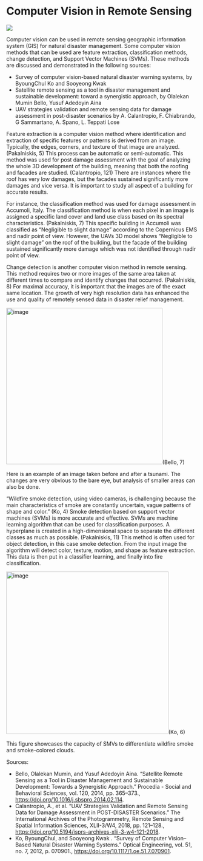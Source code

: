 # Computer Vision in Remote Sensing

![](https://media.giphy.com/media/Ju7l5y9osyymQ/giphy.gif)

Computer vision can be used in remote sensing geographic information system (GIS) for natural disaster management. Some computer vision methods that can be used are feature extraction, classification methods, change detection, and Support Vector Machines (SVMs). 
These methods are discussed and demonstrated in the following sources:
-	Survey of computer vision-based natural disaster warning systems, by ByoungChul Ko and Sooyeong Kwak 
-	Satellite remote sensing as a tool in disaster management and sustainable development: toward a synergistic approach, by Olalekan Mumin Bello, Yusuf Adedoyin Aina
-	UAV strategies validation and remote sensing data for damage assessment in post-disaster scenarios by A. Calantropio, F. Chiabrando, G Sammartano, A. Spano, L. Teppati Lose

Feature extraction is a computer vision method where identification and extraction of specific features or patterns is derived from an image. Typically, the edges, corners, and texture of that image are analyzed. (Pakalniskis, 5) This process can be automatic or semi-automatic. This method was used for post damage assessment with the goal of analyzing the whole 3D development of the building, meaning that both the roofing and facades are studied. (Calantropio, 121) There are instances where the roof has very low damages, but the facades sustained significantly more damages and vice versa. It is important to study all aspect of a building for accurate results. 

For instance, the classification method was used for damage assessment in Accumoli, Italy. The classification method is when each pixel in an image is assigned a specific land cover and land use class based on its spectral characteristics. (Pakalniskis, 7) This specific building in Accumoli was classified as “Negligible to slight damage” according to the Copernicus EMS and nadir point of view. However, the UAVs 3D model shows “Negligible to slight damage” on the roof of the building, but the facade of the building sustained significantly more damage which was not identified through nadir point of view. 

Change detection is another computer vision method in remote sensing. This method requires two or more images of the same area taken at different times to compare and identify changes that occurred. (Pakalniskis, 8) For maximal accuracy, it is important that the images are of the exact same location. The growth of very high resolution data has enhanced the use and quality of remotely sensed data in disaster relief management. 

<img width="412" alt="image" src="https://user-images.githubusercontent.com/127626824/234705182-7e58eadf-cbad-4e1f-a806-3a06104398f5.png">(Bello, 7)

Here is an example of an image taken before and after a tsunami. The changes are very obvious to the bare eye, but analysis of smaller areas can also be done.  

“Wildfire smoke detection, using video cameras, is challenging because the main characteristics of smoke are constantly uncertain, vague patterns of shape and color.” (Ko, 4) Smoke detection based on support vector machines (SVMs) is more accurate and effective. SVMs are machine learning algorithm that can be used for classification purposes. A hyperplane is created in a high-dimensional space to separate the different classes as much as possible. (Pakalniskis, 11) This method is often used for object detection, in this case smoke detection. From the input image the algorithm will detect color, texture, motion, and shape as feature extraction. This data is then put in a classifier learning, and finally into fire classification.

<img width="428" alt="image" src="https://user-images.githubusercontent.com/127626824/234705312-40e26a33-7270-46e8-bd81-5c8648bf8069.png">(Ko, 6)

This figure showcases the capacity of SMVs to differentiate wildfire smoke and smoke-colored clouds. 


Sources: 
- Bello, Olalekan Mumin, and Yusuf Adedoyin Aina. “Satellite Remote Sensing as a Tool in Disaster Management and Sustainable Development: Towards a Synergistic Approach.” Procedia - Social and Behavioral Sciences, vol. 120, 2014, pp. 365–373., https://doi.org/10.1016/j.sbspro.2014.02.114. 
- Calantropio, A., et al. “UAV Strategies Validation and Remote Sensing Data for Damage Assessment in POST-DISASTER Scenarios.” The International Archives of the Photogrammetry, Remote Sensing and Spatial Information Sciences, XLII-3/W4, 2018, pp. 121–128., https://doi.org/10.5194/isprs-archives-xlii-3-w4-121-2018. 
- Ko, ByoungChul, and Sooyeong Kwak . “Survey of Computer Vision–Based Natural Disaster Warning Systems.” Optical Engineering, vol. 51, no. 7, 2012, p. 070901., https://doi.org/10.1117/1.oe.51.7.070901. 


